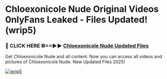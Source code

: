 # Chloexonicole Nude Original Videos 0nlyFans Leaked - Files Updated! (wrip5)

<h3>🔴 CLICK HERE 🌐==►► <a href="https://tinyurl.com/y5r63du9" rel="nofollow">Chloexonicole Nude Updated Files</a></h3>

Get Chloexonicole Nude and all content. Now you can access all videos and pictures of Chloexonicole Nude. New Updated Files 2025!

[![wrip5](https://i.imgur.com/UVo9nyh.gif)](https://tinyurl.com/y5r63du9)